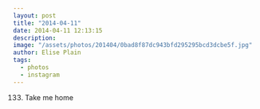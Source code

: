 ```yaml
---
layout: post
title: "2014-04-11"
date: 2014-04-11 12:13:15
description: 
image: "/assets/photos/201404/0bad8f87dc943bfd295295bcd3dcbe5f.jpg"
author: Elise Plain
tags: 
  - photos
  - instagram
---
```


133. Take me home
<p></p>
